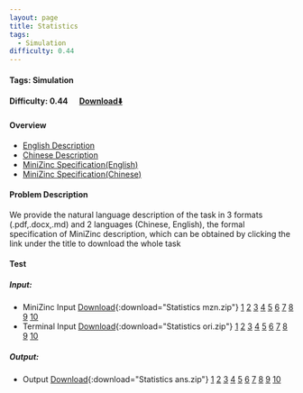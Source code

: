 ```yaml
---
layout: page
title: Statistics
tags:
  - Simulation
difficulty: 0.44
---
```


#### Tags: Simulation
#### Difficulty: 0.44 &nbsp;&nbsp;&nbsp;&nbsp; [Download⬇️](../../dataset/Statistics.zip)
#### Overview
- [English Description](../../dataset/Statistics/task_e.pdf)
- [Chinese Description](../../dataset/Statistics/task_c.pdf)
- [MiniZinc Specification(English)](../../dataset/Statistics/task_e_mzn.txt)
- [MiniZinc Specification(Chinese)](../../dataset/Statistics/task_c_mzn.txt)

#### Problem Description
We provide the natural language description of the task in 3 formats (.pdf,.docx,.md) and 2 languages (Chinese, English), the formal specification of MiniZinc description, which can be obtained by clicking the link under the title to download the whole task
#### Test
##### Input:
- MiniZinc Input [Download](../../dataset/Statistics/tests/mzn_form.zip){:download="Statistics mzn.zip"} [1](../../dataset/Statistics/tests/mzn_form/1_dzn.txt) [2](../../dataset/Statistics/tests/mzn_form/2_dzn.txt) [3](../../dataset/Statistics/tests/mzn_form/3_dzn.txt) [4](../../dataset/Statistics/tests/mzn_form/4_dzn.txt) [5](../../dataset/Statistics/tests/mzn_form/5_dzn.txt) [6](../../dataset/Statistics/tests/mzn_form/6_dzn.txt) [7](../../dataset/Statistics/tests/mzn_form/7_dzn.txt) [8](../../dataset/Statistics/tests/mzn_form/8_dzn.txt) [9](../../dataset/Statistics/tests/mzn_form/9_dzn.txt) [10](../../dataset/Statistics/tests/mzn_form/10_dzn.txt) 
- Terminal Input [Download](../../dataset/Statistics/tests/origin_form.zip){:download="Statistics ori.zip"} [1](../../dataset/Statistics/tests/origin_form/1.in) [2](../../dataset/Statistics/tests/origin_form/2.in) [3](../../dataset/Statistics/tests/origin_form/3.in) [4](../../dataset/Statistics/tests/origin_form/4.in) [5](../../dataset/Statistics/tests/origin_form/5.in) [6](../../dataset/Statistics/tests/origin_form/6.in) [7](../../dataset/Statistics/tests/origin_form/7.in) [8](../../dataset/Statistics/tests/origin_form/8.in) [9](../../dataset/Statistics/tests/origin_form/9.in) [10](../../dataset/Statistics/tests/origin_form/10.in) 

##### Output:
- Output [Download](../../dataset/Statistics/tests/ans.zip){:download="Statistics ans.zip"} [1](../../dataset/Statistics/tests/ans/1_out.txt) [2](../../dataset/Statistics/tests/ans/2_out.txt) [3](../../dataset/Statistics/tests/ans/3_out.txt) [4](../../dataset/Statistics/tests/ans/4_out.txt) [5](../../dataset/Statistics/tests/ans/5_out.txt) [6](../../dataset/Statistics/tests/ans/6_out.txt) [7](../../dataset/Statistics/tests/ans/7_out.txt) [8](../../dataset/Statistics/tests/ans/8_out.txt) [9](../../dataset/Statistics/tests/ans/9_out.txt) [10](../../dataset/Statistics/tests/ans/10_out.txt) 

